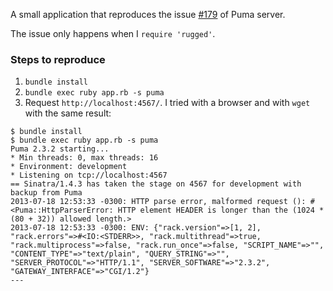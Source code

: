 A small application that reproduces the issue [#179](https://github.com/puma/puma/issues/179) of Puma server.

The issue only happens when I `require 'rugged'`.

### Steps to reproduce

1. `bundle install`
2. `bundle exec ruby app.rb -s puma`
3. Request `http://localhost:4567/`. I tried with a browser and with `wget` with the same result:

```shell
$ bundle install
$ bundle exec ruby app.rb -s puma
Puma 2.3.2 starting...
* Min threads: 0, max threads: 16
* Environment: development
* Listening on tcp://localhost:4567
== Sinatra/1.4.3 has taken the stage on 4567 for development with backup from Puma
2013-07-18 12:53:33 -0300: HTTP parse error, malformed request (): #<Puma::HttpParserError: HTTP element HEADER is longer than the (1024 * (80 + 32)) allowed length.>
2013-07-18 12:53:33 -0300: ENV: {"rack.version"=>[1, 2], "rack.errors"=>#<IO:<STDERR>>, "rack.multithread"=>true, "rack.multiprocess"=>false, "rack.run_once"=>false, "SCRIPT_NAME"=>"", "CONTENT_TYPE"=>"text/plain", "QUERY_STRING"=>"", "SERVER_PROTOCOL"=>"HTTP/1.1", "SERVER_SOFTWARE"=>"2.3.2", "GATEWAY_INTERFACE"=>"CGI/1.2"}
---
```
